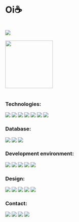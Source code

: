 <html>
     <body>
<div>          
     <h1>Oi☕</h1>
</div>
<br>
<div>
     <img src="https://github.com/Tak3sh1/Tak3sh1/assets/115012811/f62fbe38-d57c-4707-8f03-9c3c6ee66680"> 
</div>
<br>
<div>
    <img loading="lazy" height="150em" src="https://github-readme-stats.vercel.app/api/top-langs/?username=Tak3sh1&layout=compact&langs_count=7&theme=dracula"/>
</div>
<br>
          
   <div>       
<h3>Technologies:</h3>
     <img src="https://img.shields.io/badge/HTML5-E34F26?style=for-the-badge&logo=html5&logoColor=white"/>
     <img src="https://img.shields.io/badge/CSS3-1572B6?style=for-the-badge&logo=css3&logoColor=white"/>
     <img src="https://img.shields.io/badge/JavaScript-323330?style=for-the-badge&logo=javascript&logoColor=F7DF1E"/>
     <img src="https://img.shields.io/badge/C%23-239120?style=for-the-badge&logo=csharp&logoColor=white"/>
        <img src="https://img.shields.io/badge/React-20232A?style=for-the-badge&logo=react&logoColor=61DAFB"/>
      <img src="https://img.shields.io/badge/PHP-777BB4?style=for-the-badge&logo=php&logoColor=white"/>
           <img src="https://img.shields.io/badge/C%2B%2B-00599C?style=for-the-badge&logo=c%2B%2B&logoColor=white"/>

</div>       

<h3>Database:</h3>   
<div>
     <img src="https://img.shields.io/badge/Microsoft%20SQL%20Server-CC2927?style=for-the-badge&logo=microsoft%20sql%20server&logoColor=white"/>
    <img src="https://img.shields.io/badge/MySQL-005C84?style=for-the-badge&logo=mysql&logoColor=white"/>
       <img src=https://img.shields.io/badge/MongoDB-4EA94B?style=for-the-badge&logo=mongodb&logoColor=white/>
</div>

<h3>Development environment:</h3>
<div>
          <img src="https://img.shields.io/badge/Visual_Studio-5C2D91?style=for-the-badge&logo=visual%20studio&logoColor=white"/>
     <img src="https://img.shields.io/badge/VSCode-0078D4?style=for-the-badge&logo=visual%20studio%20code&logoColor=white)"/>
     <img src="https://img.shields.io/badge/Notepad++-90E59A.svg?style=for-the-badge&logo=notepad%2B%2B&logoColor=black"/>
     <img src="https://img.shields.io/badge/Unity-100000?style=for-the-badge&logo=unity&logoColor=white"/>
       <img src="https://img.shields.io/badge/Xampp-F37623?style=for-the-badge&logo=xampp&logoColor=white"/>
     
</div>

<h3>Design:</h3>  
<div>
     <img src="https://img.shields.io/badge/Figma-F24E1E?style=for-the-badge&logo=figma&logoColor=white"/>
     <img src="https://img.shields.io/badge/Canva-%2300C4CC.svg?&style=for-the-badge&logo=Canva&logoColor=white"/>
     <img src="https://img.shields.io/badge/Adobe%20Photoshop-31A8FF?style=for-the-badge&logo=Adobe%20Photoshop&logoColor=black"/>
      <img src="https://img.shields.io/badge/Behance-0054F7?style=for-the-badge&logo=behance&logoColor=white"/>
     <img src="https://img.shields.io/badge/gimp-5C5543?style=for-the-badge&logo=gimp&logoColor=white"/>
</div>

<h3> Contact: </h3>
<div>
     <a href= "professionaltakeshi@gmail.com" > <img src="https://img.shields.io/badge/Gmail-D14836?style=for-the-badge&logo=gmail&logoColor=white"></a>
     <a href="https://www.linkedin.com/in/twkeshi" target="_blank"><img src="https://img.shields.io/badge/-LinkedIn-%230077B5?style=for-the-badge&logo=linkedin&logoColor=white" target="_blank"></a> 
     <a href="https://www.instagram.com/darkdevdesign?igsh=MXhweXN4cnk4OW83eQ=="target=_blank"> <img src= "https://img.shields.io/badge/Instagram-E4405F?style=for-the-badge&logo=instagram&logoColor=white" target="_blank"></a>
       <a href="https://github.com/Tak3sh1"target=_blank"><img src="https://img.shields.io/badge/GitHub-100000?style=for-the-badge&logo=github&logoColor=white"></a>
       
     
</div>
     </body>
</html>
